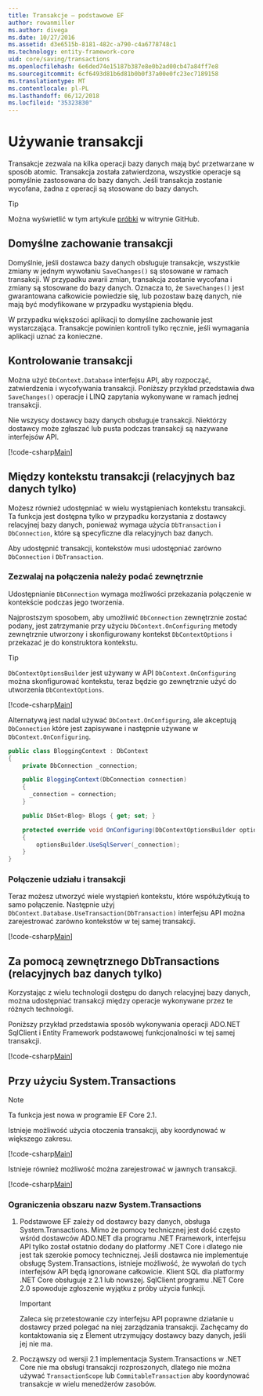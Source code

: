 ```yaml
---
title: Transakcje — podstawowe EF
author: rowanmiller
ms.author: divega
ms.date: 10/27/2016
ms.assetid: d3e6515b-8181-482c-a790-c4a6778748c1
ms.technology: entity-framework-core
uid: core/saving/transactions
ms.openlocfilehash: 6e6ded74e15187b387e8e0b2ad00cb47a84ff7e8
ms.sourcegitcommit: 6cf6493d81b6d81b0b0f37a00e0fc23ec7189158
ms.translationtype: MT
ms.contentlocale: pl-PL
ms.lasthandoff: 06/12/2018
ms.locfileid: "35323830"
---
```

# <a name="using-transactions"></a>Używanie transakcji

Transakcje zezwala na kilka operacji bazy danych mają być przetwarzane w sposób atomic. Transakcja została zatwierdzona, wszystkie operacje są pomyślnie zastosowana do bazy danych. Jeśli transakcja zostanie wycofana, żadna z operacji są stosowane do bazy danych.

> [!TIP]  
> Można wyświetlić w tym artykule [próbki](https://github.com/aspnet/EntityFramework.Docs/tree/master/samples/core/Saving/Saving/Transactions/) w witrynie GitHub.

## <a name="default-transaction-behavior"></a>Domyślne zachowanie transakcji

Domyślnie, jeśli dostawca bazy danych obsługuje transakcje, wszystkie zmiany w jednym wywołaniu `SaveChanges()` są stosowane w ramach transakcji. W przypadku awarii zmian, transakcja zostanie wycofana i zmiany są stosowane do bazy danych. Oznacza to, że `SaveChanges()` jest gwarantowana całkowicie powiedzie się, lub pozostaw bazę danych, nie mają być modyfikowane w przypadku wystąpienia błędu.

W przypadku większości aplikacji to domyślne zachowanie jest wystarczająca. Transakcje powinien kontroli tylko ręcznie, jeśli wymagania aplikacji uznać za konieczne.

## <a name="controlling-transactions"></a>Kontrolowanie transakcji

Można użyć `DbContext.Database` interfejsu API, aby rozpocząć, zatwierdzenia i wycofywania transakcji. Poniższy przykład przedstawia dwa `SaveChanges()` operacje i LINQ zapytania wykonywane w ramach jednej transakcji.

Nie wszyscy dostawcy bazy danych obsługuje transakcji. Niektórzy dostawcy może zgłaszać lub pusta podczas transakcji są nazywane interfejsów API.

[!code-csharp[Main](../../../samples/core/Saving/Saving/Transactions/ControllingTransaction/Sample.cs?name=Transaction&highlight=3,17,18,19)]

## <a name="cross-context-transaction-relational-databases-only"></a>Między kontekstu transakcji (relacyjnych baz danych tylko)

Możesz również udostępniać w wielu wystąpieniach kontekstu transakcji. Ta funkcja jest dostępna tylko w przypadku korzystania z dostawcy relacyjnej bazy danych, ponieważ wymaga użycia `DbTransaction` i `DbConnection`, które są specyficzne dla relacyjnych baz danych.

Aby udostępnić transakcji, kontekstów musi udostępniać zarówno `DbConnection` i `DbTransaction`.

### <a name="allow-connection-to-be-externally-provided"></a>Zezwalaj na połączenia należy podać zewnętrznie

Udostępnianie `DbConnection` wymaga możliwości przekazania połączenie w kontekście podczas jego tworzenia.

Najprostszym sposobem, aby umożliwić `DbConnection` zewnętrznie zostać podany, jest zatrzymanie przy użyciu `DbContext.OnConfiguring` metody zewnętrznie utworzony i skonfigurowany kontekst `DbContextOptions` i przekazać je do konstruktora kontekstu.

> [!TIP]  
> `DbContextOptionsBuilder` jest używany w API `DbContext.OnConfiguring` można skonfigurować kontekstu, teraz będzie go zewnętrznie użyć do utworzenia `DbContextOptions`.

[!code-csharp[Main](../../../samples/core/Saving/Saving/Transactions/SharingTransaction/Sample.cs?name=Context&highlight=3,4,5)]

Alternatywą jest nadal używać `DbContext.OnConfiguring`, ale akceptują `DbConnection` które jest zapisywane i następnie używane w `DbContext.OnConfiguring`.

``` csharp
public class BloggingContext : DbContext
{
    private DbConnection _connection;

    public BloggingContext(DbConnection connection)
    {
      _connection = connection;
    }

    public DbSet<Blog> Blogs { get; set; }

    protected override void OnConfiguring(DbContextOptionsBuilder optionsBuilder)
    {
        optionsBuilder.UseSqlServer(_connection);
    }
}
```

### <a name="share-connection-and-transaction"></a>Połączenie udziału i transakcji

Teraz możesz utworzyć wiele wystąpień kontekstu, które współużytkują to samo połączenie. Następnie użyj `DbContext.Database.UseTransaction(DbTransaction)` interfejsu API można zarejestrować zarówno kontekstów w tej samej transakcji.

[!code-csharp[Main](../../../samples/core/Saving/Saving/Transactions/SharingTransaction/Sample.cs?name=Transaction&highlight=1,2,3,7,16,23,24,25)]

## <a name="using-external-dbtransactions-relational-databases-only"></a>Za pomocą zewnętrznego DbTransactions (relacyjnych baz danych tylko)

Korzystając z wielu technologii dostępu do danych relacyjnej bazy danych, można udostępniać transakcji między operacje wykonywane przez te różnych technologii.

Poniższy przykład przedstawia sposób wykonywania operacji ADO.NET SqlClient i Entity Framework podstawowej funkcjonalności w tej samej transakcji.

[!code-csharp[Main](../../../samples/core/Saving/Saving/Transactions/ExternalDbTransaction/Sample.cs?name=Transaction&highlight=4,10,21,26,27,28)]

## <a name="using-systemtransactions"></a>Przy użyciu System.Transactions

> [!NOTE]  
> Ta funkcja jest nowa w programie EF Core 2.1.

Istnieje możliwość użycia otoczenia transakcji, aby koordynować w większego zakresu.

[!code-csharp[Main](../../../samples/core/Saving/Saving/Transactions/AmbientTransaction/Sample.cs?name=Transaction&highlight=1,2,3,26,27,28)]

Istnieje również możliwość można zarejestrować w jawnych transakcji.

[!code-csharp[Main](../../../samples/core/Saving/Saving/Transactions/CommitableTransaction/Sample.cs?name=Transaction&highlight=1,15,28,29,30)]

### <a name="limitations-of-systemtransactions"></a>Ograniczenia obszaru nazw System.Transactions  

1. Podstawowe EF zależy od dostawcy bazy danych, obsługa System.Transactions. Mimo że pomocy technicznej jest dość często wśród dostawców ADO.NET dla programu .NET Framework, interfejsu API tylko został ostatnio dodany do platformy .NET Core i dlatego nie jest tak szerokie pomocy technicznej. Jeśli dostawca nie implementuje obsługę System.Transactions, istnieje możliwość, że wywołań do tych interfejsów API będą ignorowane całkowicie. Klient SQL dla platformy .NET Core obsługuje z 2.1 lub nowszej. SqlClient programu .NET Core 2.0 spowoduje zgłoszenie wyjątku z próby użycia funkcji. 

   > [!IMPORTANT]  
   > Zaleca się przetestowanie czy interfejsu API poprawne działanie u dostawcy przed polegać na niej zarządzania transakcji. Zachęcamy do kontaktowania się z Element utrzymujący dostawcy bazy danych, jeśli jej nie ma. 

2. Począwszy od wersji 2.1 implementacja System.Transactions w .NET Core nie ma obsługi transakcji rozproszonych, dlatego nie można używać `TransactionScope` lub `CommitableTransaction` aby koordynować transakcje w wielu menedżerów zasobów. 

